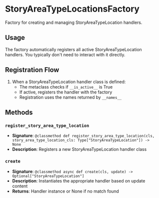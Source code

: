 # StoryAreaTypeLocationsFactory

Factory for creating and managing StoryAreaTypeLocation handlers.

## Usage

The factory automatically registers all active StoryAreaTypeLocation handlers. 
You typically don't need to interact with it directly.

## Registration Flow

1. When a StoryAreaTypeLocation handler class is defined:
   - The metaclass checks if `__is_active__` is True
   - If active, registers the handler with the factory
   - Registration uses the names returned by `__names__`

## Methods

### `register_story_area_type_location`
- **Signature**: `@classmethod def register_story_area_type_location(cls, story_area_type_location_cls: Type["StoryAreaTypeLocation"]) -> None`
- **Description**: Registers a new StoryAreaTypeLocation handler class

### `create`
- **Signature**: `@classmethod async def create(cls, update) -> Optional["StoryAreaTypeLocation"]`
- **Description**: Instantiates the appropriate handler based on update content
- **Returns**: Handler instance or None if no match found
